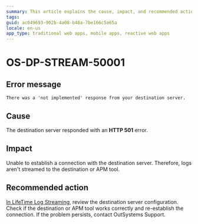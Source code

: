 ```yaml
---
summary: This article explains the cause, impact, and recommended action for an HTTP server error on the APM tool server. 
tags:
guid: ac049693-902b-4a08-b48a-7be166c5a65a
locale: en-us
app_type: traditional web apps, mobile apps, reactive web apps
---
```


# OS-DP-STREAM-50001

## Error message

`There was a 'not implemented' response from your destination server.`

## Cause

The destination server responded with an **HTTP 501** error.

## Impact

Unable to establish a connection with the destination server. Therefore, logs aren't streamed to the destination or APM tool.

## Recommended action

[In LifeTime Log Streaming](https://www.outsystems.com/tk/redirect?g=172ac547-add4-4cc5-9adf-d72fbe379d35), review the destination server configuration. Check if the destination or APM tool works correctly and re-establish the connection. If the problem persists, contact OutSystems Support.
